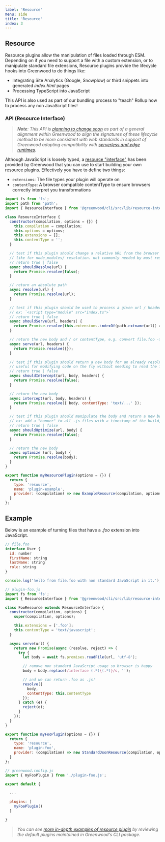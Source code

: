 ```yaml
---
label: 'Resource'
menu: side
title: 'Resource'
index: 3
---
```


## Resource

Resource plugins allow the manipulation of files loaded through ESM.  Depending on if you need to support a file with a custom extension, or to manipulate standard file extensions, Resource plugins provide the lifecycle hooks into Greenwood to do things like:
- Integrating Site Analytics (Google, Snowplow) or third snippets into generated _index.html_ pages
- Processing TypeScript into JavaScript

This API is also used as part of our bundling process to "teach" Rollup how to process any non JavaScript files!

### API (Resource Interface)

> _**Note**: This API is [planning to change soon](https://github.com/ProjectEvergreen/greenwood/issues/948) as part of a general alignment within Greenwood to align the signatures of these lifecycle method to be more consistent with web standards in support of Greenwood adopting compatibility with [serverless and edge runtimes](https://github.com/ProjectEvergreen/greenwood/issues/953)_.

Although JavaScript is loosely typed, a [resource "interface"](https://github.com/ProjectEvergreen/greenwood/tree/master/packages/cli/src/lib/resource-interface.js) has been provided by Greenwood that you can use to start building your own resource plugins.  Effectively you have to define two things:
- `extensions`: The file types your plugin will operate on
- `contentType`: A browser compatible contentType to ensure browsers correctly interpret you transformations

```javascript
import fs from 'fs';
import path from 'path';
import { ResourceInterface } from '@greenwood/cli/src/lib/resource-interface.js';

class ResourceInterface {
  constructor(compilation, options = {}) {
    this.compilation = compilation;
    this.options = options;
    this.extensions = [];
    this.contentType = '';
  }

  // test if this plugin should change a relative URL from the browser to an absolute path on disk
  // like for node_modules/ resolution. not commonly needed by most resource plugins
  // return true | false
  async shouldResolve(url) {
    return Promise.resolve(false);
  }

  // return an absolute path
  async resolve(url) {
    return Promise.resolve(url);
  }

  // test if this plugin should be used to process a given url / header for the browser
  // ex: `<script type="module" src="index.ts">`
  // return true | false
  async shouldServe(url, headers) {
    return Promise.resolve(this.extensions.indexOf(path.extname(url)) >= 0);
  }

  // return the new body and / or contentType, e.g. convert file.foo -> file.js
  async serve(url, headers) {
    return Promise.resolve({});
  }

  // test if this plugin should return a new body for an already resolved resource
  // useful for modifying code on the fly without needing to read the file from disk
  // return true | false
  async shouldIntercept(url, body, headers) {
    return Promise.resolve(false);
  }

  // return the new body
  async intercept(url, body, headers) {
    return Promise.resolve({ body, contentType: 'text/...' });
  }

  // test if this plugin should manipulate the body and return a new body prior to any final optimizations happening
  // ex: add a "banner" to all .js files with a timestamp of the build, or minifying files
  // return true | false
  async shouldOptimize(url, body) {
    return Promise.resolve(false);
  }

  // return the new body
  async optimize (url, body) {
    return Promise.resolve(body);
  }
}

export function myResourcePlugin(options = {}) {
  return {
    type: 'resource',
    name: 'plugin-example',
    provider: (compilation) => new ExampleResource(compilation, options)
  }
};
```

## Example
Below is an example of turning files that have a _.foo_ extension into JavaScript.

```js
// file.foo
interface User {
  id: number
  firstName: string
  lastName: string
  role: string
}

console.log('hello from file.foo with non standard JavaScript in it.');
```

```js
// plugin-foo.js
import fs from 'fs';
import { ResourceInterface } from '@greenwood/cli/src/lib/resource-interface.js';

class FooResource extends ResourceInterface {
  constructor(compilation, options) {
    super(compilation, options);

    this.extensions = ['.foo'];
    this.contentType = 'text/javascript';
  }

  async serve(url) {
    return new Promise(async (resolve, reject) => {
      try {
        let body = await fs.promises.readFile(url, 'utf-8');

        // remove non standard JavaScript usage so browser is happy
        body = body.replace(/interface (.*){(.*)}/s, '');

        // and we can return .foo as .js!
        resolve({
          body,
          contentType: this.contentType
        });
      } catch (e) {
        reject(e);
      }
    });
  }
}

export function myFooPlugin(options = {}) {
  return {
    type: 'resource',
    name: 'plugin-foo',
    provider: (compilation) => new StandardJsonResource(compilation, options)
  }
};

// greenwood.config.js
import { myFooPlugin } from './plugin-foo.js';

export default {

  ...

  plugins: [
    myFooPlugin()
  ]

}
```

> _You can see [more in-depth examples of resource plugin](https://github.com/ProjectEvergreen/greenwood/tree/master/packages/cli/src/plugins/resource/) by reviewing the default plugins maintained in Greenwood's CLI package._